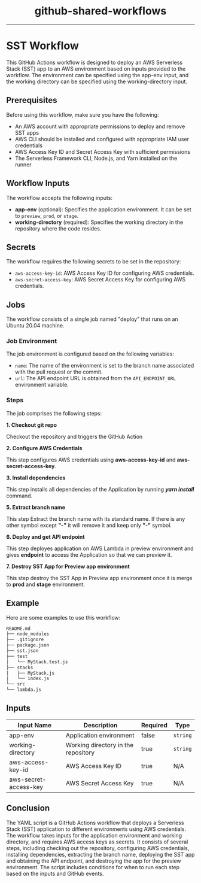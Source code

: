 <h1 align="center">github-shared-workflows</h1>

---

# SST Workflow

This GitHub Actions workflow is designed to deploy an AWS Serverless Stack (SST) app to an AWS environment based on inputs provided to the workflow. The environment can be specified using the app-env input, and the working directory can be specified using the working-directory input.

## Prerequisites

Before using this workflow, make sure you have the following:

- An AWS account with appropriate permissions to deploy and remove SST apps
- AWS CLI should be installed and configured with appropriate IAM user credentials
- AWS Access Key ID and Secret Access Key with sufficient permissions
- The Serverless Framework CLI, Node.js, and Yarn installed on the runner

## Workflow Inputs

The workflow accepts the following inputs:

- __app-env__ (optional): Specifies the application environment. It can be set to `preview`, `prod`, or `stage`.
- __working-directory__ (required): Specifies the working directory in the repository where the code resides.

## Secrets

The workflow requires the following secrets to be set in the repository:

- `aws-access-key-id`: AWS Access Key ID for configuring AWS credentials.
- `aws-secret-access-key`: AWS Secret Access Key for configuring AWS credentials.

## Jobs

The workflow consists of a single job named "deploy" that runs on an Ubuntu 20.04 machine.

### Job Environment

The job environment is configured based on the following variables:

- `name`: The name of the environment is set to the branch name associated with the pull request or the commit.
- `url`: The API endpoint URL is obtained from the `API_ENDPOINT_URL` environment variable.

### Steps

The job comprises the following steps:

__1. Checkout git repo__  

Checkout the repository and triggers the GitHub Action  

__2. Configure AWS Credentials__  

This step configures AWS credentials using __aws-access-key-id__ and __aws-secret-access-key__.  

__3. Install dependencies__  

This step installs all dependencies of the Application by running ___yarn install___ command.  

__5. Extract branch name__  

This step Extract the branch name with its standard name. If there is any other symbol except __"-"__ it will remove it and keep only __"-"__ symbol.  

__6. Deploy and get API endpoint__  

This step deployes application on AWS Lambda in preview environment and gives __endpoint__ to access the Application so that we can preview it.  

__7. Destroy SST App for Preview app environment__  

This step destroy the SST App in Preview app environment once it is merge to __prod__ and __stage__ environment.

## Example

Here are some examples to use this workflow:

```txt
README.md
├── node_modules
├── .gitignore
├── package.json
├── sst.json
├── test
│   └── MyStack.test.js
├── stacks
|   ├── MyStack.js
|   └── index.js
└── src
└── lambda.js
```
## Inputs

| Input Name         | Description                             | Required | Type   |
| ------------------| ----------------------------------------| -------- | ------ |
| app-env            | Application environment                  | false    | `string` |
| working-directory | Working directory in the repository     | true     | `string` |
| aws-access-key-id  | AWS Access Key ID                        | true     | N/A    |
| aws-secret-access-key | AWS Secret Access Key                 | true     | N/A    |

## Conclusion

The YAML script is a GitHub Actions workflow that deploys a Serverless Stack (SST) application to different environments using AWS credentials. The workflow takes inputs for the application environment and working directory, and requires AWS access keys as secrets. It consists of several steps, including checking out the repository, configuring AWS credentials, installing dependencies, extracting the branch name, deploying the SST app and obtaining the API endpoint, and destroying the app for the preview environment. The script includes conditions for when to run each step based on the inputs and GitHub events.







